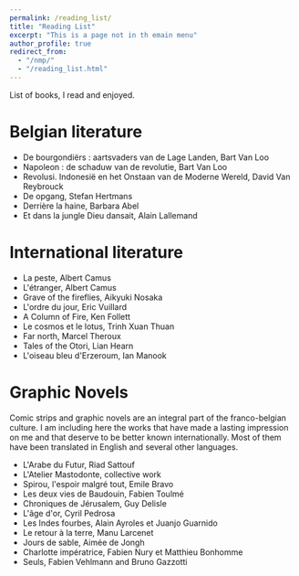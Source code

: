 ```yaml
---
permalink: /reading_list/
title: "Reading List"
excerpt: "This is a page not in th emain menu"
author_profile: true
redirect_from: 
  - "/nmp/"
  - "/reading_list.html"
---
```


List of books, I read and enjoyed.

Belgian literature
======

- De bourgondiërs : aartsvaders van de Lage Landen, Bart Van Loo
- Napoleon : de schaduw van de revolutie, Bart Van Loo
- Revolusi. Indonesië en het Onstaan van de Moderne Wereld, David Van Reybrouck
- De opgang, Stefan Hertmans
- Derrière la haine, Barbara Abel
- Et dans la jungle Dieu dansait, Alain Lallemand

International literature
======
- La peste, Albert Camus
- L'étranger, Albert Camus
- Grave of the fireflies, Aikyuki Nosaka
- L'ordre du jour, Eric Vuillard
- A Column of Fire, Ken Follett
- Le cosmos et le lotus, Trinh Xuan Thuan
- Far north, Marcel Theroux
- Tales of the Otori, Lian Hearn
- L'oiseau bleu d'Erzeroum, Ian Manook

Graphic Novels
======
Comic strips and graphic novels are an integral part of the franco-belgian culture. I am including here the works that have made a lasting impression on me and that deserve to be better known internationally. Most of them have been translated in English and several other languages.

- L'Arabe du Futur, Riad Sattouf
- L'Atelier Mastodonte, collective work
- Spirou, l'espoir malgré tout, Emile Bravo
- Les deux vies de Baudouin, Fabien Toulmé
- Chroniques de Jérusalem, Guy Delisle
- L'âge d'or, Cyril Pedrosa
- Les Indes fourbes, Alain Ayroles et Juanjo Guarnido
- Le retour à la terre, Manu Larcenet
- Jours de sable, Aimée de Jongh
- Charlotte impératrice, Fabien Nury et Matthieu Bonhomme
- Seuls, Fabien Vehlmann and Bruno Gazzotti
